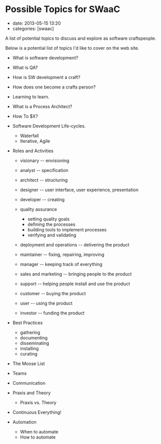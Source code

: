 Possible Topics for SWaaC
=========================

-   date: 2013-05-15 13:20
-   categories: \[swaac\]

A list of potential topics to discuss and explore as software craftspeople.

Below is a potential list of topics I\'d like to cover on the web site.

-   What is software development?
-   What is QA?
-   How is SW development a craft?
-   How does one become a crafts person?
-   Learning to learn.
-   What is a Process Architect?
-   How To \$X?
-   Software Development Life-cycles.

    -   Waterfall
    -   Iterative, Agile

-   Roles and Activities

    -   visionary -- envisioning
    -   analyst -- specification
    -   architect -- structuring
    -   designer -- user interface, user experience, presentation
    -   developer -- creating
    -   quality assurance

        -   setting quality goals
        -   defining the processes
        -   building tools to implement processes
        -   verifying and validating

    -   deployment and operations -- delivering the product
    -   maintainer -- fixing, repairing, improving
    -   manager -- keeping track of everything
    -   sales and marketing -- bringing people to the product
    -   support -- helping people install and use the product
    -   customer -- buying the product
    -   user -- using the product
    -   investor -- funding the product

-   Best Practices

    -   gathering
    -   documenting
    -   disseminating
    -   installing
    -   curating

-   The Moose List
-   Teams
-   Communication
-   Praxis and Theory

    -   Praxis vs. Theory

-   Continuous Everything!
-   Automation

    -   When to automate
    -   How to automate
